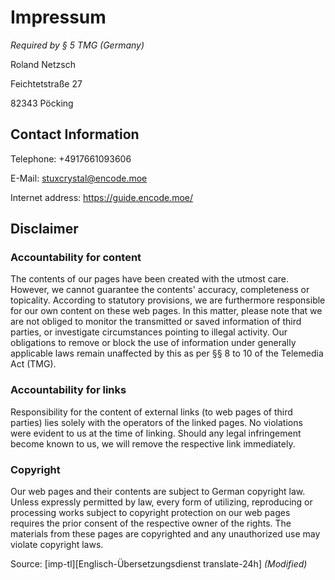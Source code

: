# Impressum

*Required by § 5 TMG (Germany)* [<i class="fa fa-gavel"></i>](https://www.gesetze-im-internet.de/tmg/__5.html)

Roland Netzsch

Feichtetstraße 27

82343 Pöcking


## Contact Information

Telephone: +4917661093606

E-Mail: stuxcrystal@encode.moe [<i class="fa fa-envelope"></i>](mailto:stuxcrystal@encode.moe)

Internet address: https://guide.encode.moe/


## Disclaimer

### Accountability for content

The contents of our pages have been created with the utmost care.
However, we cannot guarantee the contents' accuracy, completeness or
topicality.
According to statutory provisions, we are furthermore responsible for our own
content on these web pages.
In this matter, please note that we are not obliged to monitor the transmitted
or saved information of third parties, or investigate circumstances pointing to
illegal activity.
Our obligations to remove or block the use of information under generally
applicable laws remain unaffected by this as per
§§ 8 to 10 of the Telemedia Act (TMG).


### Accountability for links

Responsibility for the content of external links (to web pages of third parties)
lies solely with the operators of the linked pages.
No violations were evident to us at the time of linking.
Should any legal infringement become known to us,
we will remove the respective link immediately.


### Copyright

Our web pages and their contents are subject to German copyright law.
Unless expressly permitted by law, every form of utilizing, reproducing or
processing works subject to copyright protection on our web pages requires the
prior consent of the respective owner of the rights.
The materials from these pages are copyrighted and any unauthorized use may
violate copyright laws.

Source: [imp-tl][Englisch-Übersetzungsdienst translate-24h] *(Modified)*

[imp-tl]: https://www.translate-24h.de/
